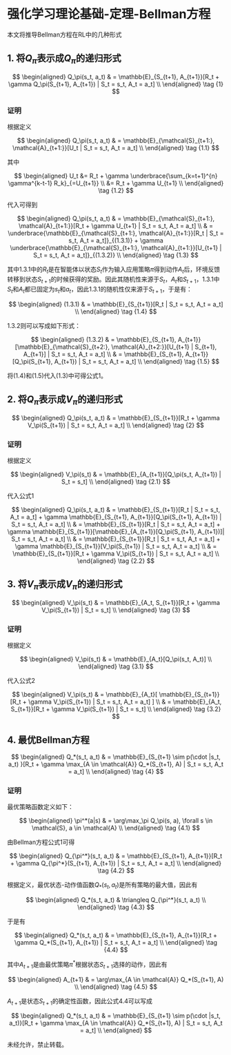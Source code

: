 # 强化学习理论基础-定理-Bellman方程

本文将推导Bellman方程在RL中的几种形式

## 1. 将$Q_\pi$表示成$Q_\pi$的递归形式

<div class="math">

$$
\begin{aligned}
Q_\pi(s_t, a_t) & = \mathbb{E}_{S_{t+1}, A_{t+1}}[R_t + \gamma Q_\pi(S_{t+1}, A_{t+1}) | S_t = s_t, A_t = a_t] \\
\end{aligned} \tag {1}
$$

</div>

### 证明

根据定义

<div class="math">

$$
\begin{aligned}
Q_\pi(s_t, a_t) & = \mathbb{E}_{\mathcal{S}_{t+1:}, \mathcal{A}_{t+1:}}[U_t | S_t = s_t, A_t = a_t] \\
\end{aligned} \tag {1.1}
$$

</div>

其中

<div class="math">

$$
\begin{aligned}
U_t &= R_t + \gamma \underbrace{\sum_{k=t+1}^{n} \gamma^{k-t-1} R_k}_{=U_{t+1}} \\
&= R_t + \gamma U_{t+1} \\
\end{aligned} \tag {1.2}
$$

</div>

代入可得到

<div class="math">

$$
\begin{aligned}
Q_\pi(s_t, a_t) & = \mathbb{E}_{\mathcal{S}_{t+1:}, \mathcal{A}_{t+1:}}[R_t + \gamma U_{t+1} | S_t = s_t, A_t = a_t] \\
& = \underbrace{\mathbb{E}_{\mathcal{S}_{t+1:}, \mathcal{A}_{t+1:}}[R_t | S_t = s_t, A_t = a_t]}_{(1.3.1)} + \gamma \underbrace{\mathbb{E}_{\mathcal{S}_{t+1:}, \mathcal{A}_{t+1:}}[U_{t+1} | S_t = s_t, A_t = a_t]}_{(1.3.2)} \\
\end{aligned} \tag {1.3}
$$

</div>

其中1.3.1中的$R_t$是在智能体以状态$S_t$作为输入应用策略$\pi$得到动作$A_t$后，环境反馈转移到状态$S_{t+1}$的时候获得的奖励。因此其随机性来源于$S_t$，$A_t$和$S_{t+1}$，1.3.1中$S_t$和$A_t$都已固定为$s_t$和$a_t$，因此1.3.1的随机性仅来源于$S_{t+1}$，于是有：

<div class="math">

$$
\begin{aligned}
(1.3.1) & = \mathbb{E}_{S_{t+1}}[R_t | S_t = s_t, A_t = a_t] \\
\end{aligned} \tag {1.4}
$$

</div>

1.3.2则可以写成如下形式：

<div class="math">

$$
\begin{aligned}
(1.3.2) & = \mathbb{E}_{S_{t+1}, A_{t+1}}[\mathbb{E}_{\mathcal{S}_{t+2:}, \mathcal{A}_{t+2:}}[U_{t+1} | S_{t+1}, A_{t+1}] | S_t = s_t, A_t = a_t] \\
& = \mathbb{E}_{S_{t+1}, A_{t+1}}[Q_\pi(S_{t+1}, A_{t+1}) | S_t = s_t, A_t = a_t] \\
\end{aligned} \tag {1.5}
$$

</div>

将(1.4)和(1.5)代入(1.3)中可得公式1。

## 2. 将$Q_\pi$表示成$V_\pi$的递归形式

<div class="math">

$$
\begin{aligned}
Q_\pi(s_t, a_t) & = \mathbb{E}_{S_{t+1}}[R_t + \gamma V_\pi(S_{t+1}) | S_t = s_t, A_t = a_t] \\
\end{aligned} \tag {2}
$$

</div>

### 证明

根据定义

<div class="math">

$$
\begin{aligned}
V_\pi(s_t) & = \mathbb{E}_{A_{t+1}}[Q_\pi(s_t, A_{t+1}) | S_t = s_t] \\
\end{aligned} \tag {2.1}
$$

</div>

代入公式1

<div class="math">

$$
\begin{aligned}
Q_\pi(s_t, a_t) & = \mathbb{E}_{S_{t+1}}[R_t | S_t = s_t, A_t = a_t] + \gamma \mathbb{E}_{S_{t+1}, A_{t+1}}[Q_\pi(S_{t+1}, A_{t+1}) | S_t = s_t, A_t = a_t] \\
& = \mathbb{E}_{S_{t+1}}[R_t | S_t = s_t, A_t = a_t] + \gamma \mathbb{E}_{S_{t+1}}[\mathbb{E}_{A_{t+1}}[Q_\pi(S_{t+1}, A_{t+1})]| S_t = s_t, A_t = a_t] \\
& = \mathbb{E}_{S_{t+1}}[R_t | S_t = s_t, A_t = a_t] + \gamma \mathbb{E}_{S_{t+1}}[V_\pi(S_{t+1}) | S_t = s_t, A_t = a_t] \\
& = \mathbb{E}_{S_{t+1}}[R_t + \gamma V_\pi(S_{t+1}) | S_t = s_t, A_t = a_t] \\
\end{aligned} \tag {2.2}
$$

</div>

## 3. 将$V_\pi$表示成$V_\pi$的递归形式

<div class="math">

$$
\begin{aligned}
V_\pi(s_t) & = \mathbb{E}_{A_t, S_{t+1}}[R_t + \gamma V_\pi(S_{t+1}) | S_t = s_t] \\
\end{aligned} \tag {3}
$$

</div>

### 证明

根据定义

<div class="math">

$$
\begin{aligned}
V_\pi(s_t) & = \mathbb{E}_{A_t}[Q_\pi(s_t, A_t)] \\
\end{aligned} \tag {3.1}
$$

</div>

代入公式2

<div class="math">

$$
\begin{aligned}
V_\pi(s_t) & = \mathbb{E}_{A_t}[ \mathbb{E}_{S_{t+1}}[R_t + \gamma V_\pi(S_{t+1}) | S_t = s_t, A_t = a_t] ] \\
& = \mathbb{E}_{A_t, S_{t+1}}[R_t + \gamma V_\pi(S_{t+1}) | S_t = s_t] \\
\end{aligned} \tag {3.2}
$$

</div>

## 4. 最优Bellman方程

<div class="math">

$$
\begin{aligned}
Q_*(s_t, a_t) & = \mathbb{E}_{S_{t+1} \sim p(\cdot |s_t, a_t) }[R_t + \gamma \max_{A \in \mathcal{A}} Q_*(S_{t+1}, A) | S_t = s_t, A_t = a_t] \\
\end{aligned} \tag {4}
$$

</div>

### 证明

最优策略函数定义如下：

<div class="math">


$$
\begin{aligned}
\pi^*(a|s) & = \arg\max_\pi Q_\pi(s, a), \forall s \in \mathcal{S}, a \in \mathcal{A} \\
\end{aligned} \tag {4.1}
$$

</div>

由Bellman方程公式1可得

<div class="math">

$$
\begin{aligned}
Q_{\pi^*}(s_t, a_t) & = \mathbb{E}_{S_{t+1}, A_{t+1}}[R_t + \gamma Q_{\pi^*}(S_{t+1}, A_{t+1}) | S_t = s_t, A_t = a_t] \\
\end{aligned} \tag {4.2}
$$

</div>

根据定义，最优状态-动作值函数$Q_*(s_t, a_t)$是所有策略的最大值，因此有

<div class="math">

$$
\begin{aligned}
Q_*(s_t, a_t) & \triangleq Q_{\pi^*}(s_t, a_t) \\
\end{aligned} \tag {4.3}
$$

</div>

于是有

<div class="math">

$$
\begin{aligned}
Q_*(s_t, a_t) & = \mathbb{E}_{S_{t+1}, A_{t+1}}[R_t + \gamma Q_*(S_{t+1}, A_{t+1}) | S_t = s_t, A_t = a_t] \\
\end{aligned} \tag {4.4}
$$

</div>

其中$A_{t+1}$是由最优策略$\pi^*$根据状态$S_{t+1}$选择的动作，因此有

<div class="math">

$$
\begin{aligned}
A_{t+1} & = \arg\max_{A \in \mathcal{A}} Q_*(S_{t+1}, A) \\
\end{aligned} \tag {4.5}
$$

</div>

$A_{t+1}$是状态$S_{t+1}$的确定性函数，因此公式4.4可以写成

<div class="math">

$$
\begin{aligned}
Q_*(s_t, a_t) & = \mathbb{E}_{S_{t+1} \sim p(\cdot |s_t, a_t)}[R_t + \gamma \max_{A \in \mathcal{A}} Q_*(S_{t+1}, A) | S_t = s_t, A_t = a_t] \\
\end{aligned}
$$

</div>

未经允许，禁止转载。
